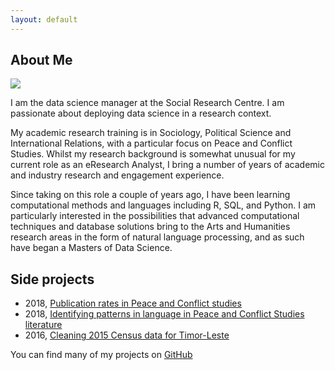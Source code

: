 ```yaml
---
layout: default
---
```


## About Me

<img class="profile-picture" src="../photo.jpg">

I am the data science manager at the Social Research Centre. I am passionate about deploying data science in a research context. 

My academic research training is in Sociology, Political Science and International Relations, with a particular focus on Peace and Conflict Studies. Whilst my research background is somewhat unusual for my current role as an eResearch Analyst, I bring a number of years of academic and industry research and engagement experience.

Since taking on this role a couple of years ago, I have been learning computational methods and languages including R, SQL, and  Python. I am particularly interested in the possibilities that advanced computational techniques and database solutions bring to the Arts and Humanities research areas in the form of natural language processing, and as such have began a Masters of Data Science.

## Side projects
* 2018, [Publication rates in Peace and Conflict studies](https://paddytobias.shinyapps.io/shiny_pub_rates/)
* 2018, [Identifying patterns in language in Peace and Conflict Studies literature](https://paddytobias.github.io/language-in-peacebuilding/)
* 2016, [Cleaning 2015 Census data for Timor-Leste](https://github.com/paddytobias/15census_timor_dataclean/settings)

You can find many of my projects on [GitHub](https://github.com/paddytobias)
